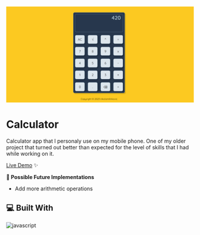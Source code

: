 ![Example Image](./Screenshot_415.png)

# Calculator
Calculator app that I personaly use on my mobile phone. One of my older project that turned out better than expected for the level of skills that I had while working on it.

[Live Demo](https://nikolamilinkovic.github.io/calculator/) ✨

**🧭 Possible Future Implementations**
- Add more arithmetic operations

## 💻 Built With
![javascript](https://skillicons.dev/icons?i=js,html,css&perline=10)
